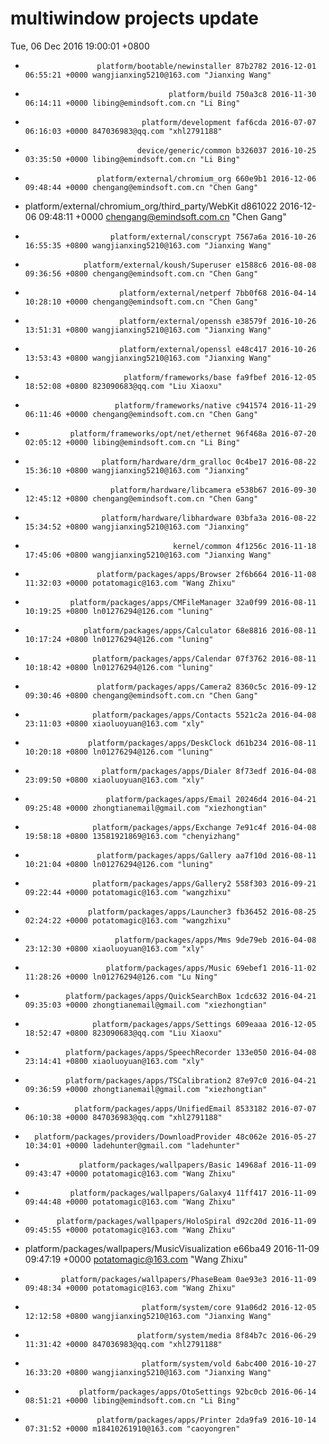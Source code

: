 # multiwindow projects update
Tue, 06 Dec 2016 19:00:01 +0800
-                     platform/bootable/newinstaller 87b2782 2016-12-01 06:55:21 +0000 wangjianxing5210@163.com "Jianxing Wang" 
-                                     platform/build 750a3c8 2016-11-30 06:14:11 +0000 libing@emindsoft.com.cn "Li Bing" 
-                               platform/development faf6cda 2016-07-07 06:16:03 +0000 847036983@qq.com "xhl2791188" 
-                              device/generic/common b326037 2016-10-25 03:35:50 +0000 libing@emindsoft.com.cn "Li Bing" 
-                     platform/external/chromium_org 660e9b1 2016-12-06 09:48:44 +0000 chengang@emindsoft.com.cn "Chen Gang" 
-  platform/external/chromium_org/third_party/WebKit d861022 2016-12-06 09:48:11 +0000 chengang@emindsoft.com.cn "Chen Gang" 
-                        platform/external/conscrypt 7567a6a 2016-10-26 16:55:35 +0800 wangjianxing5210@163.com "Jianxing Wang" 
-                  platform/external/koush/Superuser e1588c6 2016-08-08 09:36:56 +0800 chengang@emindsoft.com.cn "Chen Gang" 
-                          platform/external/netperf 7bb0f68 2016-04-14 10:28:10 +0000 chengang@emindsoft.com.cn "Chen Gang" 
-                          platform/external/openssh e38579f 2016-10-26 13:51:31 +0800 wangjianxing5210@163.com "Jianxing Wang" 
-                          platform/external/openssl e48c417 2016-10-26 13:53:43 +0800 wangjianxing5210@163.com "Jianxing Wang" 
-                           platform/frameworks/base fa9fbef 2016-12-05 18:52:08 +0800 823090683@qq.com "Liu Xiaoxu" 
-                         platform/frameworks/native c941574 2016-11-29 06:11:46 +0000 chengang@emindsoft.com.cn "Chen Gang" 
-               platform/frameworks/opt/net/ethernet 96f468a 2016-07-20 02:05:12 +0000 libing@emindsoft.com.cn "Li Bing" 
-                      platform/hardware/drm_gralloc 0c4be17 2016-08-22 15:36:10 +0800 wangjianxing5210@163.com "Jianxing" 
-                        platform/hardware/libcamera e538b67 2016-09-30 12:45:12 +0800 chengang@emindsoft.com.cn "Chen Gang" 
-                      platform/hardware/libhardware 03bfa3a 2016-08-22 15:34:52 +0800 wangjianxing5210@163.com "Jianxing" 
-                                      kernel/common 4f1256c 2016-11-18 17:45:06 +0800 wangjianxing5210@163.com "Jianxing Wang" 
-                     platform/packages/apps/Browser 2f6b664 2016-11-08 11:32:03 +0000 potatomagic@163.com "Wang Zhixu" 
-               platform/packages/apps/CMFileManager 32a0f99 2016-08-11 10:19:25 +0800 ln01276294@126.com "luning" 
-                  platform/packages/apps/Calculator 68e8816 2016-08-11 10:17:24 +0800 ln01276294@126.com "luning" 
-                    platform/packages/apps/Calendar 07f3762 2016-08-11 10:18:42 +0800 ln01276294@126.com "luning" 
-                     platform/packages/apps/Camera2 8360c5c 2016-09-12 09:30:46 +0800 chengang@emindsoft.com.cn "Chen Gang" 
-                    platform/packages/apps/Contacts 5521c2a 2016-04-08 23:11:03 +0800 xiaoluoyuan@163.com "xly" 
-                   platform/packages/apps/DeskClock d61b234 2016-08-11 10:20:18 +0800 ln01276294@126.com "luning" 
-                      platform/packages/apps/Dialer 8f73edf 2016-04-08 23:09:50 +0800 xiaoluoyuan@163.com "xly" 
-                       platform/packages/apps/Email 20246d4 2016-04-21 09:25:48 +0000 zhongtianemail@gmail.com "xiezhongtian" 
-                    platform/packages/apps/Exchange 7e91c4f 2016-04-08 19:58:18 +0800 13581921869@163.com "chenyizhang" 
-                     platform/packages/apps/Gallery aa7f10d 2016-08-11 10:21:04 +0800 ln01276294@126.com "luning" 
-                    platform/packages/apps/Gallery2 558f303 2016-09-21 09:22:44 +0000 potatomagic@163.com "wangzhixu" 
-                   platform/packages/apps/Launcher3 fb36452 2016-08-25 02:24:22 +0000 potatomagic@163.com "wangzhixu" 
-                         platform/packages/apps/Mms 9de79eb 2016-04-08 23:12:30 +0800 xiaoluoyuan@163.com "xly" 
-                       platform/packages/apps/Music 69ebef1 2016-11-02 11:28:26 +0000 ln01276294@126.com "Lu Ning" 
-              platform/packages/apps/QuickSearchBox 1cdc632 2016-04-21 09:35:03 +0000 zhongtianemail@gmail.com "xiezhongtian" 
-                    platform/packages/apps/Settings 609eaaa 2016-12-05 18:52:47 +0800 823090683@qq.com "Liu Xiaoxu" 
-              platform/packages/apps/SpeechRecorder 133e050 2016-04-08 23:14:41 +0800 xiaoluoyuan@163.com "xly" 
-              platform/packages/apps/TSCalibration2 87e97c0 2016-04-21 09:36:59 +0000 zhongtianemail@gmail.com "xiezhongtian" 
-                platform/packages/apps/UnifiedEmail 8533182 2016-07-07 06:10:38 +0000 847036983@qq.com "xhl2791188" 
-       platform/packages/providers/DownloadProvider 48c062e 2016-05-27 10:34:01 +0000 ladehunter@gmail.com "ladehunter" 
-                 platform/packages/wallpapers/Basic 14968af 2016-11-09 09:43:47 +0000 potatomagic@163.com "Wang Zhixu" 
-               platform/packages/wallpapers/Galaxy4 11ff417 2016-11-09 09:44:48 +0000 potatomagic@163.com "Wang Zhixu" 
-            platform/packages/wallpapers/HoloSpiral d92c20d 2016-11-09 09:45:55 +0000 potatomagic@163.com "Wang Zhixu" 
-    platform/packages/wallpapers/MusicVisualization e66ba49 2016-11-09 09:47:19 +0000 potatomagic@163.com "Wang Zhixu" 
-             platform/packages/wallpapers/PhaseBeam 0ae93e3 2016-11-09 09:48:34 +0000 potatomagic@163.com "Wang Zhixu" 
-                               platform/system/core 91a06d2 2016-12-05 12:12:58 +0800 wangjianxing5210@163.com "Jianxing Wang" 
-                              platform/system/media 8f84b7c 2016-06-29 11:31:42 +0000 847036983@qq.com "xhl2791188" 
-                               platform/system/vold 6abc400 2016-10-27 16:33:20 +0800 wangjianxing5210@163.com "Jianxing Wang" 
-                 platform/packages/apps/OtoSettings 92bc0cb 2016-06-14 08:51:21 +0000 libing@emindsoft.com.cn "Li Bing" 
-                     platform/packages/apps/Printer 2da9fa9 2016-10-14 07:31:52 +0000 m18410261910@163.com "caoyongren" 
